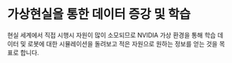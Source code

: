 # 가상현실을 통한 데이터 증강 및 학습

현실 세계에서 직접 시행시 자원이 많이 소모되므로 NVIDIA 가상 환경을 통해 학습 데이터 및 로봇에 대한 시뮬레이션을 돌려보고 적은 자원으로 원하는 정보를 얻는 것을 목표로 합니다.
